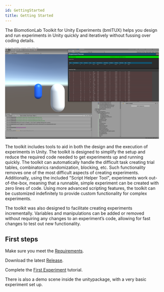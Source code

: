 ```yaml
---
id: GettingStarted
title: Getting Started
---
```


The BiomotionLab Toolkit for Unity Experiments (bmlTUX) helps you design and run experiments in Unity quickly and iteratively without fussing over coding details. 

![Screenshot](assets/Misc/BMLTUX%20header.PNG)

The toolkit includes tools to aid in both the design and the execution of experiments in Unity. The toolkit is designed to simplify the setup and reduce the required code needed to get experiments up and running quickly. The toolkit can automatically handle the difficult task creating trial tables, combinatorics randomization, blocking, etc. Such functionality removes one of the most difficult aspects of creating experiments. Additionally, using the included "Script Helper Tool", experiments work out-of-the-box, meaning that a runnable, simple experiment can be created with zero lines of code. Using more advanced scripting features, the toolkit can be customized indefinitely to provide custom functionality for complex experiments. 

The toolkit was also designed to facilitate creating experiments incrementally. Variables and manipulations can be added or removed without requiring any changes to an experiment’s code, allowing for fast changes to test out new functionality. 

## First steps

Make sure you meet the [Requirements](Requirements.md).

Download the latest [Release](https://github.com/BioMotionLab/ExperimentalFramework/releases).

Complete the [First Experiment](FirstOverview.md) tutorial.

There is also a demo scene inside the unitypackage, with a very basic experiment set up.


